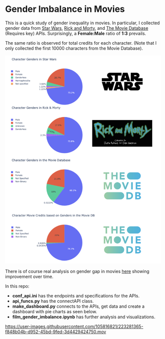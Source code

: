 # Gender Imbalance in Movies 

This is a quick study of gender inequality in movies. In particular, I collected gender data from [Star Wars](https://swapi.dev/api/), [Rick and Morty](https://rickandmortyapi.com/api/), and [The Movie Database](https://api.themoviedb.org/3/) (Requires key) APIs. Surprisingly, a **Female:Male** ratio of **1:3** prevails. 

The same ratio is observed for total credits for each character. (Note that I only collected the first 10000 characters from the Movie Database).

![summary_gender_gap](./images/gender_gap.png)

There is of course real analysis on gender gap in movies [here](https://www.nature.com/articles/s41599-020-0436-1) showing improvement over time.

In this repo:

* **conf_api.ini** has the endpoints and specifications for the APIs.
* **api_funcs.py** has the connectAPI class.
* **make_dashboard.py** connects to  the APIs, get data and create a dashboard with pie charts as seen below.
* **film_gender_imbalance.ipynb** has further analysis and visualizations.

https://user-images.githubusercontent.com/105816821/223281365-f848b04b-d952-45bd-9fed-3d4429424750.mov